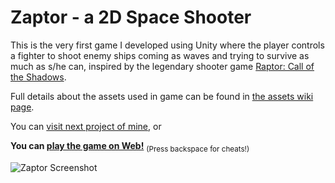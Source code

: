 Zaptor - a 2D Space Shooter
==============

This is the very first game I developed using Unity where the player controls a fighter to shoot enemy ships coming as waves and trying to survive as much as s/he can, inspired by the legendary shooter game [Raptor: Call of the Shadows](http://en.wikipedia.org/wiki/Raptor:_Call_of_the_Shadows). 

 
Full details about the assets used in game can be found in [the assets wiki page](https://github.com/vilbeyli/2D-Shoot-Em-Up/wiki/Assets-Used-in-Game). 

You can [visit next project of mine](https://github.com/vilbeyli/Pacman), or

**You can [play the game on Web!](http://vilbeyli.github.io/Zaptor/)**
<sub>(Press backspace for cheats!)</sub> 

![Zaptor Screenshot](http://vilbeyli.github.io/images/screenshots/zaptor.png)

